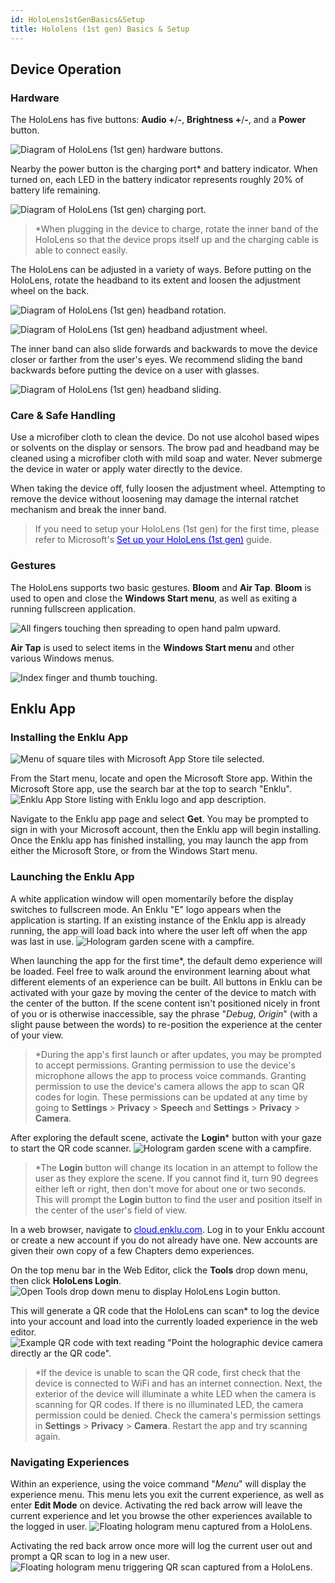 ```yaml
---
id: HoloLens1stGenBasics&Setup
title: Hololens (1st gen) Basics & Setup
---
```


## Device Operation

### Hardware

The HoloLens has five buttons: **Audio +**/**-**, **Brightness +**/**-**, and a **Power** button.

![Diagram of HoloLens (1st gen) hardware buttons.](/documentation/live/latest/img/product/HoloLens1stGenBasics&Setup_VolumeBrightness.jpg)

Nearby the power button is the charging port\* and battery indicator. When turned on, each LED in the battery indicator represents roughly 20% of battery life remaining.

![Diagram of HoloLens (1st gen) charging port.](/documentation/live/latest/img/product/HoloLens1stGenBasics&Setup_Charging.png)

> \*When plugging in the device to charge, rotate the inner band of the HoloLens so that the device props itself up and the charging cable is able to connect easily.

The HoloLens can be adjusted in a variety of ways. Before putting on the HoloLens, rotate the headband to its extent and loosen the adjustment wheel on the back.

![Diagram of HoloLens (1st gen) headband rotation.](/documentation/live/latest/img/product/HoloLens1stGenBasics&Setup_RotateHeadband.png)

![Diagram of HoloLens (1st gen) headband adjustment wheel.](/documentation/live/latest/img/product/HoloLens1stGenBasics&Setup_AdjustmentWheel.gif)

The inner band can also slide forwards and backwards to move the device closer or farther from the user's eyes. We recommend sliding the band backwards before putting the device on a user with glasses.

![Diagram of HoloLens (1st gen) headband sliding.](/documentation/live/latest/img/product/HoloLens1stGenBasics&Setup_SlideHeadband.png)


### Care & Safe Handling

Use a microfiber cloth to clean the device. Do not use alcohol based wipes or solvents on the display or sensors. The brow pad and headband may be cleaned using a microfiber cloth with mild soap and water. Never submerge the device in water or apply water directly to the device.

When taking the device off, fully loosen the adjustment wheel. Attempting to remove the device without loosening may damage the internal ratchet mechanism and break the inner band.

> If you need to setup your HoloLens (1st gen) for the first time, please refer to Microsoft's <a style="color:#0000ee" href="https://docs.microsoft.com/en-us/hololens/hololens1-start" target="\_blank"><u>Set up your HoloLens (1st gen)</u></a> guide.

### Gestures

The HoloLens supports two basic gestures. **Bloom** and **Air Tap**. **Bloom** is used to open and close the **Windows Start menu**, as well as exiting a running fullscreen application. 

![All fingers touching then spreading to open hand palm upward.](/documentation/live/latest/img/product/HoloLens1stGenBasics&Setup_Bloom.gif)

**Air Tap** is used to select items in the **Windows Start menu** and other various Windows menus.

![Index finger and thumb touching.](/documentation/live/latest/img/product/HoloLens1stGenBasics&Setup_AirTap.gif)

## Enklu App

### Installing the Enklu App

![Menu of square tiles with Microsoft App Store tile selected.](/documentation/live/latest/img/product/HoloLens1stGenBasics&Setup_StartMenu.png)

From the Start menu, locate and open the Microsoft Store app. Within the Microsoft Store app, use the search bar at the top to search "Enklu".
![Enklu App Store listing with Enklu logo and app description.](/documentation/live/latest/img/product/HoloLens2Basics&Setup_MSStoreEnklu.png) 


Navigate to the Enklu app page and select **Get**. You may be prompted to sign in with your Microsoft account, then the Enklu app will begin installing. Once the Enklu app has finished installing, you may launch the app from either the Microsoft Store, or from the Windows Start menu.

### Launching the Enklu App

A white application window will open momentarily before the display switches to fullscreen mode. An Enklu "E" logo appears when the application is starting. If an existing instance of the Enklu app is already running, the app will load back into where the user left off when the app was last in use.
![Hologram garden scene with a campfire.](/documentation/live/latest/img/product/HoloLens2Basics&Setup_DefaultScene.gif) 

When launching the app for the first time\*, the default demo experience will be loaded. Feel free to walk around the environment learning about what different elements of an experience can be built. All buttons in Enklu can be activated with your gaze by moving the center of the device to match with the center of the button. If the scene content isn't positioned nicely in front of you or is otherwise inaccessible, say the phrase "*Debug*, *Origin*" (with a slight pause between the words) to re-position the experience at the center of your view.


> \*During the app's first launch or after updates, you may be prompted to accept permissions. Granting permission to use the device's microphone allows the app to process voice commands. Granting permission to use the device's camera allows the app to scan QR codes for login. These permissions can be updated at any time by going to **Settings** > **Privacy** > **Speech** and **Settings** > **Privacy** > **Camera**.

After exploring the default scene, activate the **Login**\* button with your gaze to start the QR code scanner.
![Hologram garden scene with a campfire.](/documentation/live/latest/img/product/HoloLens2Basics&Setup_QR.png) 

> \*The **Login** button will change its location in an attempt to follow the user as they explore the scene. If you cannot find it, turn 90 degrees either left or right, then don't move for about one or two seconds. This will prompt the **Login** button to find the user and position itself in the center of the user's field of view.

In a web browser, navigate to <a style="color:#0000ee" href="https://cloud.enklu.com/" target="\_blank"><u>cloud.enklu.com</u></a>. Log in to your Enklu account or create a new account if you do not already have one. New accounts are given their own copy of a few Chapters demo experiences.

On the top menu bar in the Web Editor, click the **Tools** drop down menu, then click **HoloLens Login**.
![Open Tools drop down menu to display HoloLens Login button.](/documentation/live/latest/img/product/HoloLens2Basics&Setup_HoloLensLoginEditor.gif) 

This will generate a QR code that the HoloLens can scan\* to log the device into your account and load into the currently loaded experience in the web editor.
![Example QR code with text reading "Point the holographic device camera directly ar the QR code".](/documentation/live/latest/img/product/HoloLens2Basics&Setup_HoloLensLoginQR.png) 


> \*If the device is unable to scan the QR code, first check that the device is connected to WiFi and has an internet connection. Next, the exterior of the device will illuminate a white LED when the camera is scanning for QR codes. If there is no illuminated LED, the camera permission could be denied. Check the camera's permission settings in **Settings** > **Privacy** > **Camera**. Restart the app and try scanning again.

### Navigating Experiences

Within an experience, using the voice command "*Menu*" will display the experience menu. This menu lets you exit the current experience, as well as enter **Edit Mode** on device. Activating the red back arrow will leave the current experience and let you browse the other experiences available to the logged in user.
![Floating hologram menu captured from a HoloLens.](/documentation/live/latest/img/product/HoloLens2Basic&Setup_MenuPopup.gif) 

Activating the red back arrow once more will log the current user out and prompt a QR scan to log in a new user.
![Floating hologram menu triggering QR scan captured from a HoloLens.](/documentation/live/latest/img/product/HoloLens2Basics&Setup_MenuLogout.gif) 